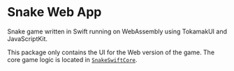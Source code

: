 # Snake Web App
Snake game written in Swift running on WebAssembly using TokamakUI and JavaScriptKit.

This package only contains the UI for the Web version of the game. The core game logic is located in [`SnakeSwiftCore`](../SnakeSwiftCore).

